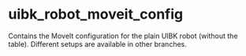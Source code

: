 uibk_robot_moveit_config
========================

Contains the MoveIt configuration for the plain UIBK robot (without the table).
Different setups are available in other branches.
